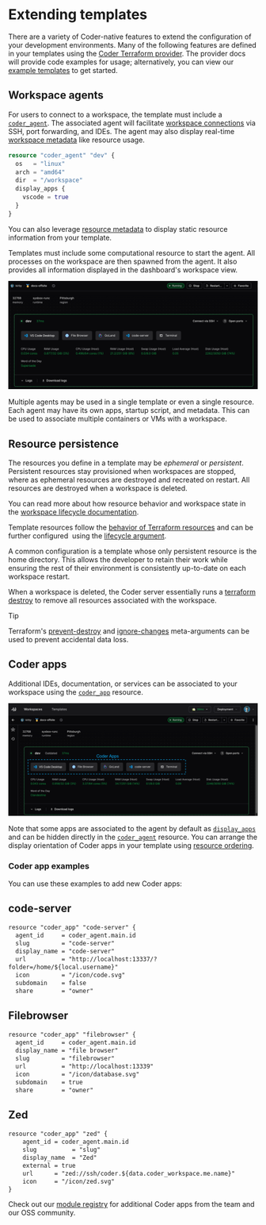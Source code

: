 # Extending templates

There are a variety of Coder-native features to extend the configuration of your
development environments. Many of the following features are defined in your
templates using the
[Coder Terraform provider](https://registry.terraform.io/providers/coder/coder/latest/docs).
The provider docs will provide code examples for usage; alternatively, you can
view our
[example templates](https://github.com/coder/coder/tree/main/examples/templates)
to get started.

## Workspace agents

For users to connect to a workspace, the template must include a
[`coder_agent`](https://registry.terraform.io/providers/coder/coder/latest/docs/resources/agent).
The associated agent will facilitate
[workspace connections](../../../user-guides/workspace-access/index.md) via SSH,
port forwarding, and IDEs. The agent may also display real-time
[workspace metadata](./agent-metadata.md) like resource usage.

```tf
resource "coder_agent" "dev" {
  os   = "linux"
  arch = "amd64"
  dir  = "/workspace"
  display_apps {
    vscode = true
  }
}
```

You can also leverage [resource metadata](./resource-metadata.md) to display
static resource information from your template.

Templates must include some computational resource to start the agent. All
processes on the workspace are then spawned from the agent. It also provides all
information displayed in the dashboard's workspace view.

![A healthy workspace agent](../../../images/templates/healthy-workspace-agent.png)

Multiple agents may be used in a single template or even a single resource. Each
agent may have its own apps, startup script, and metadata. This can be used to
associate multiple containers or VMs with a workspace.

## Resource persistence

The resources you define in a template may be _ephemeral_ or _persistent_.
Persistent resources stay provisioned when workspaces are stopped, where as
ephemeral resources are destroyed and recreated on restart. All resources are
destroyed when a workspace is deleted.

You can read more about how resource behavior and workspace state in the [workspace lifecycle documentation](../../../user-guides/workspace-lifecycle.md).

Template resources follow the
[behavior of Terraform resources](https://developer.hashicorp.com/terraform/language/resources/behavior#how-terraform-applies-a-configuration)
and can be further configured  using the
[lifecycle argument](https://developer.hashicorp.com/terraform/language/meta-arguments/lifecycle).

A common configuration is a template whose only persistent resource is the home
directory. This allows the developer to retain their work while ensuring the
rest of their environment is consistently up-to-date on each workspace restart.

When a workspace is deleted, the Coder server essentially runs a
[terraform destroy](https://www.terraform.io/cli/commands/destroy) to remove all
resources associated with the workspace.

> [!TIP]
> Terraform's
> [prevent-destroy](https://www.terraform.io/language/meta-arguments/lifecycle#prevent_destroy)
> and
> [ignore-changes](https://www.terraform.io/language/meta-arguments/lifecycle#ignore_changes)
> meta-arguments can be used to prevent accidental data loss.

## Coder apps

Additional IDEs, documentation, or services can be associated to your workspace
using the
[`coder_app`](https://registry.terraform.io/providers/coder/coder/latest/docs/resources/app)
resource.

![Coder Apps in the dashboard](../../../images/admin/templates/coder-apps-ui.png)

Note that some apps are associated to the agent by default as
[`display_apps`](https://registry.terraform.io/providers/coder/coder/latest/docs/resources/agent#nested-schema-for-display_apps)
and can be hidden directly in the
[`coder_agent`](https://registry.terraform.io/providers/coder/coder/latest/docs/resources/agent)
resource. You can arrange the display orientation of Coder apps in your template
using [resource ordering](./resource-ordering.md).

### Coder app examples

<div class="tabs">

You can use these examples to add new Coder apps:

## code-server

```hcl
resource "coder_app" "code-server" {
  agent_id     = coder_agent.main.id
  slug         = "code-server"
  display_name = "code-server"
  url          = "http://localhost:13337/?folder=/home/${local.username}"
  icon         = "/icon/code.svg"
  subdomain    = false
  share        = "owner"
```

## Filebrowser

```hcl
resource "coder_app" "filebrowser" {
  agent_id     = coder_agent.main.id
  display_name = "file browser"
  slug         = "filebrowser"
  url          = "http://localhost:13339"
  icon         = "/icon/database.svg"
  subdomain    = true
  share        = "owner"
```

## Zed

```hcl
resource "coder_app" "zed" {
    agent_id = coder_agent.main.id
    slug          = "slug"
    display_name  = "Zed"
    external = true
    url      = "zed://ssh/coder.${data.coder_workspace.me.name}"
    icon     = "/icon/zed.svg"
}
```

</div>

Check out our [module registry](https://registry.coder.com/modules) for
additional Coder apps from the team and our OSS community.

<children></children>

